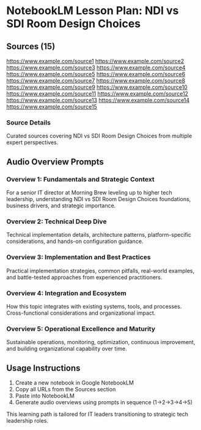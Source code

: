 # NotebookLM Lesson Plan: NDI vs SDI Room Design Choices

## Sources (15)

https://www.example.com/source1
https://www.example.com/source2
https://www.example.com/source3
https://www.example.com/source4
https://www.example.com/source5
https://www.example.com/source6
https://www.example.com/source7
https://www.example.com/source8
https://www.example.com/source9
https://www.example.com/source10
https://www.example.com/source11
https://www.example.com/source12
https://www.example.com/source13
https://www.example.com/source14
https://www.example.com/source15

### Source Details
Curated sources covering NDI vs SDI Room Design Choices from multiple expert perspectives.

## Audio Overview Prompts

### Overview 1: Fundamentals and Strategic Context
For a senior IT director at Morning Brew leveling up to higher tech leadership, understanding NDI vs SDI Room Design Choices foundations, business drivers, and strategic importance.

### Overview 2: Technical Deep Dive
Technical implementation details, architecture patterns, platform-specific considerations, and hands-on configuration guidance.

### Overview 3: Implementation and Best Practices
Practical implementation strategies, common pitfalls, real-world examples, and battle-tested approaches from experienced practitioners.

### Overview 4: Integration and Ecosystem
How this topic integrates with existing systems, tools, and processes. Cross-functional considerations and organizational impact.

### Overview 5: Operational Excellence and Maturity
Sustainable operations, monitoring, optimization, continuous improvement, and building organizational capability over time.

## Usage Instructions
1. Create a new notebook in Google NotebookLM
2. Copy all URLs from the Sources section
3. Paste into NotebookLM
4. Generate audio overviews using prompts in sequence (1→2→3→4→5)

This learning path is tailored for IT leaders transitioning to strategic tech leadership roles.
